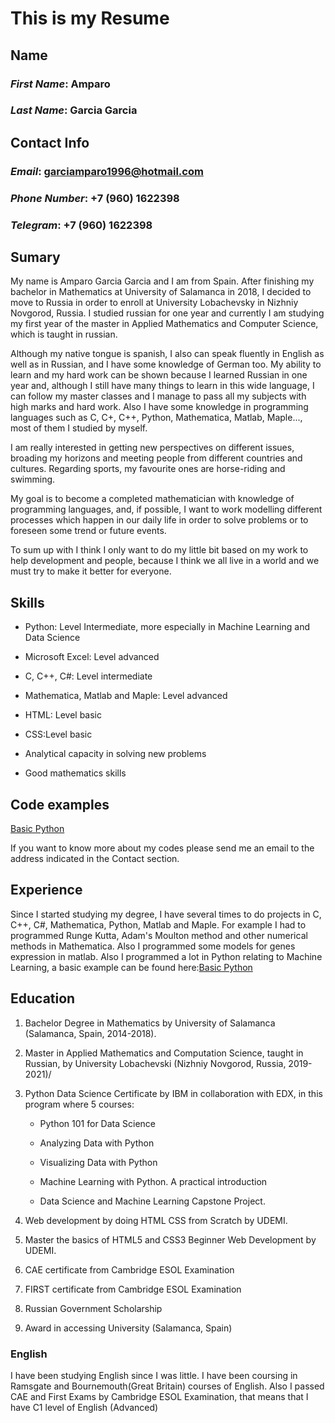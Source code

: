 # This is my Resume

## Name

### *First Name*: Amparo 

### *Last Name*: Garcia Garcia

## Contact Info

### *Email*: garciamparo1996@hotmail.com

### *Phone Number*: +7 (960) 1622398

### *Telegram*: +7 (960) 1622398

## Sumary

My name is Amparo Garcia Garcia and I am from Spain. After finishing my bachelor in Mathematics at University of Salamanca in 2018, I decided to move to Russia in order to enroll at University Lobachevsky in Nizhniy Novgorod, Russia.
I studied russian for one year and currently I am studying my first year of the master in Applied Mathematics and Computer Science, which is taught in russian.

Although my native tongue is spanish, I also can speak fluently in English as well as in Russian, and I have some knowledge of German too. My ability to learn and my hard work can be shown because I learned Russian in one year and, although I still have many things to learn in this wide language, I can follow my master classes and I manage to pass all my subjects with high marks and hard work. Also I have some knowledge in programming languages such as C, C+, C++, Python, Mathematica, Matlab, Maple..., most of them I studied by myself.

I am really interested in getting new perspectives on different issues, broading my horizons and meeting people from different countries and cultures. Regarding sports, my favourite ones are horse-riding and swimming. 

My goal is to become a completed mathematician with knowledge of programming languages, and, if possible, I want to work modelling different processes which happen in our daily life in order to solve problems or to foreseen some trend or future events.

To sum up with I think I only want to do my little bit based on my work to help development and people, because I think we all live in a world and we must try to make it better for everyone.

## Skills

* Python: Level Intermediate, more especially in Machine Learning and Data Science

* Microsoft Excel: Level advanced

* C, C++, C#: Level intermediate

* Mathematica, Matlab and Maple: Level advanced

* HTML: Level basic

* CSS:Level basic

* Analytical capacity in solving new problems

* Good mathematics skills

## Code examples

[Basic Python](https://github.com/amparogg/MachineLearning-)

If you want to know more about my codes please send me an email to the address indicated in the Contact section.

## Experience

Since I started studying my degree, I have several times to do projects in C, C++, C#, Mathematica, Python, Matlab and Maple.
For example I had to programmed Runge Kutta, Adam's Moulton method and other numerical methods in Mathematica. Also I programmed some models for genes expression in matlab. Also I programmed a lot in Python relating to Machine Learning, a basic example can be found here:[Basic Python](https://github.com/amparogg/MachineLearning-)

## Education

 1. Bachelor Degree in Mathematics by University of Salamanca (Salamanca, Spain, 2014-2018).

 2. Master in Applied Mathematics and Computation Science, taught in Russian, by University Lobachevski (Nizhniy Novgorod, Russia, 2019-2021)/

 3. Python Data Science Certificate by IBM in collaboration with EDX, in this program where 5 courses:
    * Python 101 for Data Science

    * Analyzing Data with Python

    * Visualizing Data with Python

    * Machine Learning with Python. A practical introduction

    * Data Science and Machine Learning Capstone Project.

 4. Web development by doing HTML CSS from Scratch by UDEMI.

 5. Master the basics of HTML5 and CSS3 Beginner Web Development by UDEMI.

 6. CAE certificate from Cambridge ESOL Examination

 7. FIRST certificate from Cambridge ESOL Examination

 8. Russian Government Scholarship 

 9. Award in accessing University (Salamanca, Spain)

### English

I have been studying English since I was little. I have been coursing in Ramsgate and Bournemouth(Great Britain) courses of English. 
Also I passed CAE and First Exams by Cambridge ESOL Examination, that means that I have C1 level of English (Advanced)